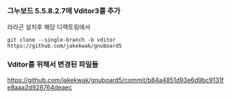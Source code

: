 ### 그누보드 5.5.8.2.7에 Vditor3를 추가

라라곤 설치후 해당 디렉토링에서

```
git clone --single-branch -b vditor https://github.com/jakekwak/gnuboard5
```

### Vditor를 위해서 변경된 파일들

https://github.com/jakekwak/gnuboard5/commit/b84a4851d93e6d9bc9131fe8aaa2d928764deaec
